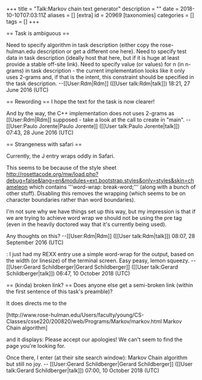 +++
title = "Talk:Markov chain text generator"
description = ""
date = 2018-10-10T07:03:11Z
aliases = []
[extra]
id = 20969
[taxonomies]
categories = []
tags = []
+++

== Task is ambiguous ==

Need to specify algorithm in task description (either copy the rose-hulman.edu description or get a different one here). Need to specify test data in task description (ideally host that here, but if it is huge at least provide a stable off-site link). Need to specify value (or values) for n (in n-grams) in task description - the current implementation looks like it only uses 2-grams and, if that is the intent, this constraint should be specified in the task description. --[[User:Rdm|Rdm]] ([[User talk:Rdm|talk]]) 18:21, 27 June 2016 (UTC)


== Rewording ==
I hope the text for the task is now clearer!

And by the way, the C++ implementation does not uses 2-grams as [[User:Rdm|Rdm]] supposed - take a look at the call to create in "main".
--[[User:Paulo Jorente|Paulo Jorente]] ([[User talk:Paulo Jorente|talk]]) 07:43, 28 June 2016 (UTC)

== Strangeness with safari ==

Currently, the J entry wraps oddly in Safari.

This seems to be because of the style sheet http://rosettacode.org/mw/load.php?debug=false&lang=en&modules=ext.bootstrap.styles&only=styles&skin=chameleon which contains '''word-wrap: break-word;''' (along with a bunch of other stuff). Disabling this removes the wrapping (which seems to be on character boundaries rather than word boundaries).

I'm not sure why we have things set up this way, but my impression is that if we are trying to achieve word wrap we should not be using the pre tag (even in the heavily doctored way that it's currently being used).

Any thoughts on this? --[[User:Rdm|Rdm]] ([[User talk:Rdm|talk]]) 08:07, 28 September 2016 (UTC)

: I just had my REXX entry use a simple word-wrap for the output, based on the width (or linesize) of the terminal screen.     Easy peasy, lemon squeezy.        <!--       Earliest quote is probably from the Hollywood film   "The Long Voyage Home", 1940.       !-->            -- [[User:Gerard Schildberger|Gerard Schildberger]] ([[User talk:Gerard Schildberger|talk]]) 06:47, 10 October 2018 (UTC)

== (kinda) broken link? ==
Does anyone else get a semi-broken link    (within the first sentence of this task's preamble)?

It does directs me to the 

<nowiki> 
[http://www.rose-hulman.edu/Users/faculty/young/CS-Classes/csse220/200820/web/Programs/Markov/markov.html Markov Chain algorithm] </nowiki>  

and it displays:
                              Please accept our apologies!
                              We can't seem to find the page you're looking for.

Once there, I enter   (at their site search window):
                              Markov Chain algorithm
but still no joy.     -- [[User:Gerard Schildberger|Gerard Schildberger]] ([[User talk:Gerard Schildberger|talk]]) 07:00, 10 October 2018 (UTC)
